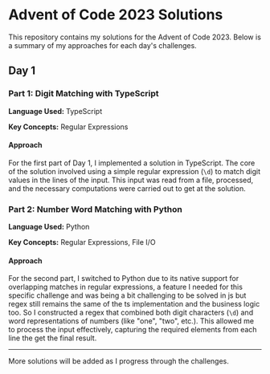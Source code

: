 # Advent of Code 2023 Solutions

This repository contains my solutions for the Advent of Code 2023. Below is a summary of my approaches for each day's challenges.

## Day 1

### Part 1: Digit Matching with TypeScript

**Language Used:** TypeScript

**Key Concepts:** Regular Expressions

#### Approach
For the first part of Day 1, I implemented a solution in TypeScript. The core of the solution involved using a simple regular expression (`\d`) to match digit values in the lines of the input. This input was read from a file, processed, and the necessary computations were carried out to get at the solution.

### Part 2: Number Word Matching with Python

**Language Used:** Python

**Key Concepts:** Regular Expressions, File I/O

#### Approach
For the second part, I switched to Python due to its native support for overlapping matches in regular expressions, a feature I needed for this specific challenge and was being a bit challenging to be solved in js but regex still remains the same of the ts implementation and the business logic too. So I constructed a regex that combined both digit characters (`\d`) and word representations of numbers (like "one", "two", etc.). This allowed me to process the input effectively, capturing the required elements from each line the get the final result.

---

More solutions will be added as I progress through the challenges.
